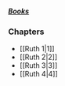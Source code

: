 ##### *[Books](--%20Bible%20--.md)*

### Chapters
- [[Ruth 1|1]]
- [[Ruth 2|2]]
- [[Ruth 3|3]]
- [[Ruth 4|4]]
